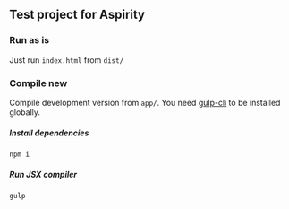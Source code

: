 ## Test project for Aspirity

### Run as is
Just run `index.html` from `dist/`

### Compile new
Compile development version from `app/`.
You need [gulp-cli](https://www.npmjs.com/package/gulp-cli) to be installed globally.

##### Install dependencies

`npm i`

##### Run JSX compiler

`gulp`